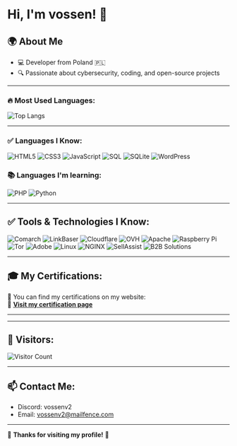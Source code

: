 # Hi, I'm vossen! 👋

## 🌍 About Me
- 💻 Developer from Poland 🇵🇱
- 🔍 Passionate about cybersecurity, coding, and open-source projects

---


### 🔥 Most Used Languages:
![Top Langs](https://github-readme-stats.vercel.app/api/top-langs/?username=vossenv2&layout=compact&theme=dark)

---

### ✅ Languages I Know:
![HTML5](https://img.shields.io/badge/-HTML5-E34F26?style=flat-square&logo=html5&logoColor=white)
![CSS3](https://img.shields.io/badge/-CSS3-1572B6?style=flat-square&logo=css3&logoColor=white)
![JavaScript](https://img.shields.io/badge/-JavaScript-F7DF1E?style=flat-square&logo=javascript&logoColor=black)
![SQL](https://img.shields.io/badge/-SQL-4479A1?style=flat-square&logo=mysql&logoColor=white)
![SQLite](https://img.shields.io/badge/-SQLite-003B57?style=flat-square&logo=sqlite&logoColor=white)
![WordPress](https://img.shields.io/badge/-WordPress-21759B?style=flat-square&logo=wordpress&logoColor=white)

### 📚 Languages I'm learning:
![PHP](https://img.shields.io/badge/-PHP-777BB4?style=flat-square&logo=php&logoColor=white)
![Python](https://img.shields.io/badge/-Python-3776AB?style=flat-square&logo=python&logoColor=white)

---
## ✅ Tools & Technologies I Know:
![Comarch](https://img.shields.io/badge/Comarch-%23F7B500?style=flat-square&logo=Comarch&logoColor=white)
![LinkBaser](https://img.shields.io/badge/LinkBaser-%23007C8C?style=flat-square&logo=LinkBaser&logoColor=white)
![Cloudflare](https://img.shields.io/badge/-Cloudflare-F38020?style=flat-square&logo=cloudflare&logoColor=white)
![OVH](https://img.shields.io/badge/-OVH-123F6D?style=flat-square&logo=ovh&logoColor=white)
![Apache](https://img.shields.io/badge/-Apache-D22128?style=flat-square&logo=apache&logoColor=white)
![Raspberry Pi](https://img.shields.io/badge/-Raspberry%20Pi-C51A4A?style=flat-square&logo=raspberrypi&logoColor=white)
![Tor](https://img.shields.io/badge/-Tor-7D4698?style=flat-square&logo=torproject&logoColor=white)
![Adobe](https://img.shields.io/badge/-Adobe-FF0000?style=flat-square&logo=adobe&logoColor=white)
![Linux](https://img.shields.io/badge/-Linux-FCC624?style=flat-square&logo=linux&logoColor=black)
![NGINX](https://img.shields.io/badge/-NGINX-009639?style=flat-square&logo=nginx&logoColor=white)
![SellAssist](https://img.shields.io/badge/-SellAssist-0078D4?style=flat-square&logo=microsoft&logoColor=white)
![B2B Solutions](https://img.shields.io/badge/-B2B%20IT%20Solutions-28A745?style=flat-square&logo=business&logoColor=white)


---

## 🎓 My Certifications:
📜 You can find my certifications on my website:  
🔗 **[Visit my certification page](https://www.vossenv2.ct.ws/)**  

---

---

## 👀 Visitors:
![Visitor Count](https://komarev.com/ghpvc/?username=vossen&color=green)

---

## 📫 Contact Me:
- Discord: vossenv2
- Email: vossenv2@mailfence.com
---


🚀 **Thanks for visiting my profile!** 💙
